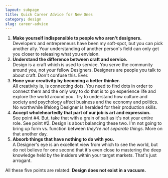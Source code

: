 ```yaml
---
layout: subpage
title: Quick Career Advice for New Ones
category: design
slug: career-advice
---
```

1. **Make yourself indispensible to people who aren't designers.**  
Developers and entrepreneurs have been my soft-spot, but you can pick another ally. Your understanding of another person's field can only get you closer to releasing what you envision.
2. **Understand the difference between craft and service.**  
Design is a craft which is used to service. You serve the community around you, not your fellow Designers. Designers are people you talk to about craft. Don't confuse this. Ever.
3. **Hone your creativity by becoming a better thinker.**  
All creativity is, is connecting dots. You need to find dots in order to connect them and the only way to do that is to go experience life and explore the world around you. Try to understand how culture and society and psychology affect business and the economy and politics. No worthwhile lifelong Designer is heralded for their production skills.
4. **Accept wholeheartedly that part of our job is art and expression.**  
See point #4. But, take that with a grain of salt as it's not your entire role. See point #2. Design is about balancing these two. I'm not going to bring up form vs. function between *they're not separate things*. More on that another day.
5. **Absorb things that have nothing to do with you.**  
A Designer's eye is an excellent view from which to see the world, but do not believe for one second that it's even close to mastering the deep knowledge held by the insiders within your target markets. That's just arrogant.

All these five points are related: **Design does not exist in a vacuum.**
